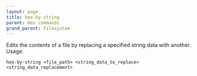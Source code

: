 ```yaml
---
layout: page
title: hex-by-string
parent: Hex commands
grand_parent: Filesystem
---
```

Edits the contents of a file by replacing a specified string data with another. Usage:
```
hex-by-string <file_path> <string_data_to_replace> <string_data_replacement>
```


